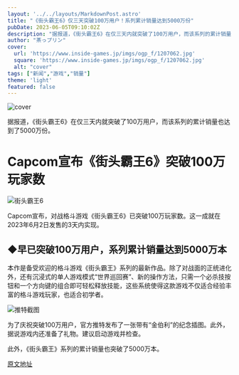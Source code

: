 ```yaml
---
layout: '../../layouts/MarkdownPost.astro'
title: "《街头霸王6》仅三天突破100万用户！系列累计销量达到5000万份"
pubDate: 2023-06-05T09:10:02Z
description: "据报道，《街头霸王6》在仅三天内就突破了100万用户，而该系列的累计销量也达到了5000万份。"
author: "茶っプリン"
cover:
  url: 'https://www.inside-games.jp/imgs/ogp_f/1207062.jpg'
  square: 'https://www.inside-games.jp/imgs/ogp_f/1207062.jpg'
  alt: "cover"
tags: ["新闻","游戏","销量"]
theme: 'light'
featured: false
---
```


![cover](https://www.inside-games.jp/imgs/ogp_f/1207062.jpg)

据报道，《街头霸王6》在仅三天内就突破了100万用户，而该系列的累计销量也达到了5000万份。

# Capcom宣布《街头霸王6》突破100万玩家数

![街头霸王6](https://www.inside-games.jp/imgs/zoom/1207061.jpg)

Capcom宣布，对战格斗游戏《街头霸王6》已突破100万玩家数。这一成就在2023年6月2日发售的3天内实现。

## ◆早已突破100万用户，系列累计销量达到5000万本

本作是备受欢迎的格斗游戏《街头霸王》系列的最新作品。除了对战面的正统进化外，还有沉浸式的单人游戏模式“世界巡回赛”、新的操作方法，只需一个必杀技按钮和一个方向键的组合即可轻松释放技能，这些系统使得这款游戏不仅适合经验丰富的格斗游戏玩家，也适合初学者。

![推特截图](https://www.inside-games.jp/imgs/zoom/1207061.jpg)

为了庆祝突破100万用户，官方推特发布了一张带有“金伯利”的纪念插图。此外，据说游戏内还准备了礼物。建议启动游戏并检查。

此外，《街头霸王》系列的累计销量也突破了5000万本。

  [原文地址](https://www.inside-games.jp/article/2023/06/05/146372.html)